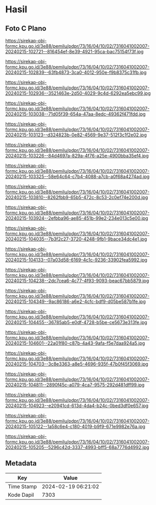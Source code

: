# Hasil

## Foto C Plano

https://sirekap-obj-formc.kpu.go.id/3e88/pemilu/pdpr/73/16/04/10/02/7316041002007-20240215-102721--816454ef-8e39-4921-95ca-bac75154f73f.jpg

https://sirekap-obj-formc.kpu.go.id/3e88/pemilu/pdpr/73/16/04/10/02/7316041002007-20240215-102839--63fb4873-3ca0-4012-950e-f9b8375c31fb.jpg

https://sirekap-obj-formc.kpu.go.id/3e88/pemilu/pdpr/73/16/04/10/02/7316041002007-20240215-102936--3521463e-2d50-4029-9c4d-6292ea5ebc99.jpg

https://sirekap-obj-formc.kpu.go.id/3e88/pemilu/pdpr/73/16/04/10/02/7316041002007-20240215-103038--71d05f39-654a-47aa-8edc-49362f471fdd.jpg

https://sirekap-obj-formc.kpu.go.id/3e88/pemilu/pdpr/73/16/04/10/02/7316041002007-20240215-103123--d324823b-0e82-4569-9e37-512f3c1f2e02.jpg

https://sirekap-obj-formc.kpu.go.id/3e88/pemilu/pdpr/73/16/04/10/02/7316041002007-20240215-103226--84d4697a-829a-4f76-a25e-4900bba35ef4.jpg

https://sirekap-obj-formc.kpu.go.id/3e88/pemilu/pdpr/73/16/04/10/02/7316041002007-20240215-103325--58e64c64-c7b4-4088-a7cb-a0f68a4274ad.jpg

https://sirekap-obj-formc.kpu.go.id/3e88/pemilu/pdpr/73/16/04/10/02/7316041002007-20240215-103810--8262fbb9-65b5-472c-8c53-2c0ef74e200d.jpg

https://sirekap-obj-formc.kpu.go.id/3e88/pemilu/pdpr/73/16/04/10/02/7316041002007-20240215-103924--2efbba96-ae85-451b-99e2-234e013c5e00.jpg

https://sirekap-obj-formc.kpu.go.id/3e88/pemilu/pdpr/73/16/04/10/02/7316041002007-20240215-104035--7b3f2c27-3720-4248-9fb1-9bace34dc4e1.jpg

https://sirekap-obj-formc.kpu.go.id/3e88/pemilu/pdpr/73/16/04/10/02/7316041002007-20240215-104133--07a03d58-6169-4c1c-9236-33902fea5992.jpg

https://sirekap-obj-formc.kpu.go.id/3e88/pemilu/pdpr/73/16/04/10/02/7316041002007-20240215-104238--2dc7cea6-4c77-4f93-9093-beac67bb5879.jpg

https://sirekap-obj-formc.kpu.go.id/3e88/pemilu/pdpr/73/16/04/10/02/7316041002007-20240215-104349--9ac86186-a6e2-4cfc-bdf9-d05be587b1fe.jpg

https://sirekap-obj-formc.kpu.go.id/3e88/pemilu/pdpr/73/16/04/10/02/7316041002007-20240215-104455--36785ab5-e0df-4728-b5be-ce5673e313fe.jpg

https://sirekap-obj-formc.kpu.go.id/3e88/pemilu/pdpr/73/16/04/10/02/7316041002007-20240215-104601--22a01f80-c87b-4a43-9afa-f5e7daa924a5.jpg

https://sirekap-obj-formc.kpu.go.id/3e88/pemilu/pdpr/73/16/04/10/02/7316041002007-20240215-104703--3c8e3363-a8e5-4696-935f-47b0f45f3069.jpg

https://sirekap-obj-formc.kpu.go.id/3e88/pemilu/pdpr/73/16/04/10/02/7316041002007-20240215-104811--2890f45c-a079-4ca7-9575-292d481dff99.jpg

https://sirekap-obj-formc.kpu.go.id/3e88/pemilu/pdpr/73/16/04/10/02/7316041002007-20240215-104923--e20941cd-613d-4da4-b24c-0bed3df0e657.jpg

https://sirekap-obj-formc.kpu.go.id/3e88/pemilu/pdpr/73/16/04/10/02/7316041002007-20240215-105122--1a58c6e4-c180-4019-b9f9-671e9982e76a.jpg

https://sirekap-obj-formc.kpu.go.id/3e88/pemilu/pdpr/73/16/04/10/02/7316041002007-20240215-105205--5296c42d-3337-4993-bff5-68a7776d4992.jpg


## Metadata

| Key        | Value               |
| ---------- | ------------------- |
| Time Stamp | 2024-02-19 06:21:02 |
| Kode Dapil | 7303                |



